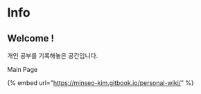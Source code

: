 # Info

## Welcome !

개인 공부를 기록해놓은 공간입니다.



Main Page

{% embed url="https://minseo-kim.gitbook.io/personal-wiki/" %}
